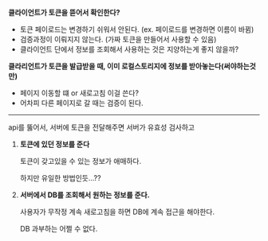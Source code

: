 **클라이언트가 토큰을 뜯어서 확인한다?**

- 토큰 페이로드는 변경하기 쉬워서 안된다. (ex. 페이로드를 변경하면 이름이 바뀜)
- 검증과정이 이뤄지지 않는다. (가짜 토큰을 만들어서 사용할 수 있음)
- 클라이언트 단에서 정보를 조회해서 사용하는 것은 지양하는게 좋지 않을까?



**클라리언트가 토큰을 발급받을 때, 이미 로컬스토리지에 정보를 받아놓는다(써야하는것만)**

- 페이지 이동할 떄 or 새로고침 이걸 쓴다?
- 어차피 다른 페이지로 갈 때는 검증이 된다.



---



api를 뚫어서, 서버에 토큰을 전달해주면 서버가 유효성 검사하고

1. **토큰에 있던 정보를 준다**

   토큰이 갖고있을 수 있는 정보가 애매하다.

   하지만 유일한 방법인듯...??



2. **서버에서 DB를 조회해서 원하는 정보를 준다.**

   사용자가 무작정 계속 새로고침을 하면 DB에 계속 접근을 해야한다.

   DB 과부하는 어쩔 수 없다.